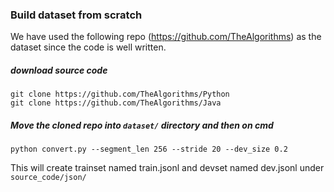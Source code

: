 ### Build dataset from scratch
We have used the following repo (https://github.com/TheAlgorithms) as the dataset since the code is well written.

##### download source code
```
git clone https://github.com/TheAlgorithms/Python
git clone https://github.com/TheAlgorithms/Java
```

##### Move the cloned repo into `dataset/` directory and then on cmd

```
python convert.py --segment_len 256 --stride 20 --dev_size 0.2
```

This will create trainset named train.jsonl and devset named dev.jsonl under `source_code/json/`

